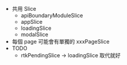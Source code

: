 * 共用 Slice
  * apiBoundaryModuleSlice 
  * appSlice
  * loadingSlice
  * modalSlice
* 每個 page 可能會有單獨的 xxxPageSlice
* TODO
  * rtkPendingSlice -> loadingSlice 取代就好

